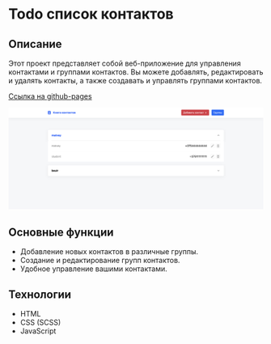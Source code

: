 # Todo список контактов

## Описание

Этот проект представляет собой веб-приложение для управления контактами и группами контактов. Вы можете добавлять, редактировать и удалять контакты, а также создавать и управлять группами контактов.

[Cсылка на github-pages](https://khodosevich.github.io/avtobus1-test/)

![mock-up](./assets/mockup.png)

## Основные функции

- Добавление новых контактов в различные группы.
- Создание и редактирование групп контактов.
- Удобное управление вашими контактами.

## Технологии

- HTML
- CSS (SCSS)
- JavaScript
